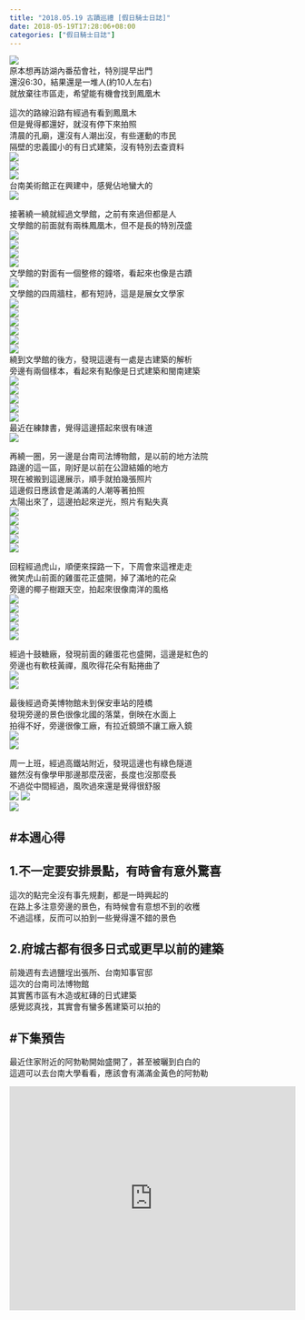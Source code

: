 ```yaml
---
title: "2018.05.19 古蹟巡禮 [假日騎士日誌]"
date: 2018-05-19T17:28:06+08:00
categories: ["假日騎士日誌"]
---
```


<a href="https://www.strava.com/activities/1585762148" target="_blank"><img src="https://farm1.staticflickr.com/978/27376733817_6c72b59b10.jpg"></a>  
原本想再訪湖內番茄會社，特別提早出門  
還沒6:30，結果還是一堆人(約10人左右)  
就放棄往市區走，希望能有機會找到鳳凰木  
<!--more-->

這次的路線沿路有經過有看到鳳凰木  
但是覺得都還好，就沒有停下來拍照  
清晨的孔廟，還沒有人潮出沒，有些運動的市民  
隔壁的忠義國小的有日式建築，沒有特別去查資料  
![](https://farm1.staticflickr.com/823/27376817437_491a2023f4.jpg)  
![](https://farm1.staticflickr.com/971/42200838612_ce25e8ce75.jpg)  
![](https://farm1.staticflickr.com/946/42200835832_f5c12276e3.jpg)  
台南美術館正在興建中，感覺佔地蠻大的  
![](https://farm1.staticflickr.com/905/42200835052_ca3a3d0434.jpg)  
  
接著繞一繞就經過文學館，之前有來過但都是人  
文學館的前面就有兩株鳳凰木，但不是長的特別茂盛  
![](https://farm1.staticflickr.com/829/42200832042_50ea5c2641.jpg)  
![](https://farm1.staticflickr.com/904/42200831182_aca7e028da.jpg)  
![](https://farm1.staticflickr.com/954/42200828602_1e84bfa220.jpg)  
![](https://farm1.staticflickr.com/825/42200825842_4874567d8e.jpg)  
文學館的對面有一個整修的鐘塔，看起來也像是古蹟  
![](https://farm1.staticflickr.com/967/42200817612_69b4368256.jpg)  
文學館的四周牆柱，都有短詩，這是是展女文學家  
![](https://farm1.staticflickr.com/970/42200816612_4c9b39eb7b.jpg)  
![](https://farm1.staticflickr.com/975/42200815402_79702a836c.jpg)  
![](https://farm1.staticflickr.com/959/42200814932_6461622b38.jpg)  
![](https://farm1.staticflickr.com/967/42200813332_9960a7b822.jpg)  
![](https://farm1.staticflickr.com/962/40440057540_9c6d00e1dc.jpg)  
![](https://farm1.staticflickr.com/973/27376786317_afe86d3688.jpg)  
繞到文學館的後方，發現這邊有一處是古建築的解析  
旁邊有兩個樣本，看起來有點像是日式建築和閩南建築  
![](https://farm1.staticflickr.com/968/28374140158_acc3cb6942.jpg)  
![](https://farm1.staticflickr.com/911/28374139728_3cb0d9d4da.jpg)  
![](https://farm1.staticflickr.com/948/40440052810_011f8dae24.jpg)  
![](https://farm1.staticflickr.com/955/28374139158_6acb4b38d8.jpg)  
![](https://farm1.staticflickr.com/981/41346170935_a0f16e144c.jpg)  
最近在練隸書，覺得這邊搭起來很有味道  
![](https://farm1.staticflickr.com/982/42247563271_ee41929e6f.jpg)  
  
再繞一圈，另一邊是台南司法博物館，是以前的地方法院  
路邊的這一區，剛好是以前在公證結婚的地方  
現在被搬到這邊展示，順手就拍幾張照片  
這邊假日應該會是滿滿的人潮等著拍照  
太陽出來了，這邊拍起來逆光，照片有點失真  
![](https://farm1.staticflickr.com/975/42247562621_aa384a010a.jpg)  
![](https://farm1.staticflickr.com/976/42247560631_dbfa502f25.jpg)  
![](https://farm1.staticflickr.com/975/42247557901_005462f21e.jpg)  
![](https://farm1.staticflickr.com/908/42247557051_2cb8d2f724.jpg)  
![](https://farm1.staticflickr.com/825/41346158875_f160a4bc18.jpg)  
  
回程經過虎山，順便來探路一下，下周會來這裡走走  
微笑虎山前面的雞蛋花正盛開，掉了滿地的花朵  
旁邊的椰子樹跟天空，拍起來很像南洋的風格  
![](https://farm1.staticflickr.com/910/41346157665_90b369d9ed.jpg)  
![](https://farm1.staticflickr.com/826/41346155995_0f2e409238.jpg)  
![](https://farm1.staticflickr.com/978/42247552221_b26852bedc.jpg)  
![](https://farm1.staticflickr.com/981/42247551741_25aeaf2568.jpg)  
![](https://farm1.staticflickr.com/825/42247550541_0c026ac55c.jpg)  
  
經過十鼓糖廠，發現前面的雞蛋花也盛開，這邊是紅色的  
旁邊也有軟枝黃禪，風吹得花朵有點捲曲了  
![](https://farm1.staticflickr.com/973/42247546201_6d1efcaa41.jpg)  
![](https://farm1.staticflickr.com/970/40440035030_92b1f4a696.jpg)  
  
最後經過奇美博物館未到保安車站的陸橋  
發現旁邊的景色很像北國的落葉，倒映在水面上  
拍得不好，旁邊很像工廠，有拉近鏡頭不讓工廠入鏡  
![](https://farm1.staticflickr.com/970/40440033030_1f20d53320.jpg)  
![](https://farm1.staticflickr.com/974/27376747127_ea22748d2b.jpg)  
  
周一上班，經過高鐵站附近，發現這邊也有綠色隧道  
雖然沒有像學甲那邊那麼茂密，長度也沒那麼長  
不過從中間經過，風吹過來還是覺得很舒服  
![](https://farm1.staticflickr.com/982/40440020130_b840cdf235.jpg)
![](https://farm1.staticflickr.com/828/40440019110_d3d9bce4c1.jpg)  
![](https://farm1.staticflickr.com/829/27376732107_0380ee21c2.jpg)  

## #本週心得
## 1.不一定要安排景點，有時會有意外驚喜  
這次的點完全沒有事先規劃，都是一時興起的  
在路上多注意旁邊的景色，有時候會有意想不到的收穫  
不過這樣，反而可以拍到一些覺得還不錯的景色  
  
## 2.府城古都有很多日式或更早以前的建築  
前幾週有去過鹽埕出張所、台南知事官邸  
這次的台南司法博物館  
其實舊市區有木造或紅磚的日式建築  
感覺認真找，其實會有蠻多舊建築可以拍的  
  
## #下集預告  
最近住家附近的阿勃勒開始盛開了，甚至被曬到白白的  
這週可以去台南大學看看，應該會有滿滿金黃色的阿勃勒  

<div class="embedly-responsive" style="position: relative;padding-bottom: 78.2227%;height: 0;overflow: hidden;"><iframe class="embedly-embed" frameborder="0" scrolling="no" allowfullscreen src="https://cdn.embedly.com/widgets/media.html?src=https://www.relive.cc/view/v1OwppQBX6A/widget?r=embed-site&url=https://www.relive.cc/view/v1OwppQBX6A?r=embed-site&image=https://www.relive.cc/view/v1OwppQBX6A/png?x-ref=embed-site&key=f1631a41cb254ca5b035dc5747a5bd75&type=text/html&schema=relive" width="1024" height="801" style="position: absolute;top: 0;left: 0;width: 100%;height: 100%;"></iframe></div>